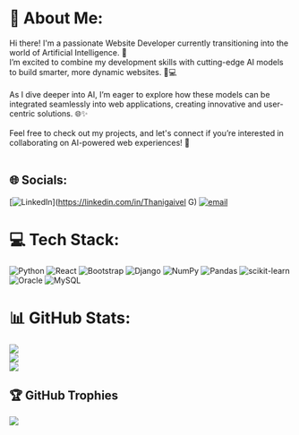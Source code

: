 # 💫 About Me:
Hi there! I'm a passionate Website Developer currently transitioning into the world of Artificial Intelligence. 🚀<br>I’m excited to combine my development skills with cutting-edge AI models to build smarter, more dynamic websites. 🤖💻<br><br>As I dive deeper into AI, I’m eager to explore how these models can be integrated seamlessly into web applications, creating innovative and user-centric solutions. 🌐✨<br><br>Feel free to check out my projects, and let's connect if you’re interested in collaborating on AI-powered web experiences! 🤝<br><br>


## 🌐 Socials:
[![LinkedIn](https://img.shields.io/badge/LinkedIn-%230077B5.svg?logo=linkedin&logoColor=white)](https://linkedin.com/in/Thanigaivel G) [![email](https://img.shields.io/badge/Email-D14836?logo=gmail&logoColor=white)](mailto:thanigaivelganapathi@gmail.com) 

# 💻 Tech Stack:
![Python](https://img.shields.io/badge/python-3670A0?style=for-the-badge&logo=python&logoColor=ffdd54) ![React](https://img.shields.io/badge/react-%2320232a.svg?style=for-the-badge&logo=react&logoColor=%2361DAFB) ![Bootstrap](https://img.shields.io/badge/bootstrap-%238511FA.svg?style=for-the-badge&logo=bootstrap&logoColor=white) ![Django](https://img.shields.io/badge/django-%23092E20.svg?style=for-the-badge&logo=django&logoColor=white) ![NumPy](https://img.shields.io/badge/numpy-%23013243.svg?style=for-the-badge&logo=numpy&logoColor=white) ![Pandas](https://img.shields.io/badge/pandas-%23150458.svg?style=for-the-badge&logo=pandas&logoColor=white) ![scikit-learn](https://img.shields.io/badge/scikit--learn-%23F7931E.svg?style=for-the-badge&logo=scikit-learn&logoColor=white) ![Oracle](https://img.shields.io/badge/Oracle-F80000?style=for-the-badge&logo=oracle&logoColor=white) ![MySQL](https://img.shields.io/badge/mysql-4479A1.svg?style=for-the-badge&logo=mysql&logoColor=white)
# 📊 GitHub Stats:
![](https://github-readme-stats.vercel.app/api?username=ThanigaivelGanapathi&theme=dark&hide_border=false&include_all_commits=true&count_private=false)<br/>
![](https://github-readme-streak-stats.herokuapp.com/?user=ThanigaivelGanapathi&theme=dark&hide_border=false)<br/>
![](https://github-readme-stats.vercel.app/api/top-langs/?username=ThanigaivelGanapathi&theme=dark&hide_border=false&include_all_commits=true&count_private=false&layout=compact)

## 🏆 GitHub Trophies
![](https://github-profile-trophy.vercel.app/?username=ThanigaivelGanapathi&theme=radical&no-frame=true&no-bg=true&margin-w=4)

<!-- Proudly created with GPRM ( https://gprm.itsvg.in ) -->
